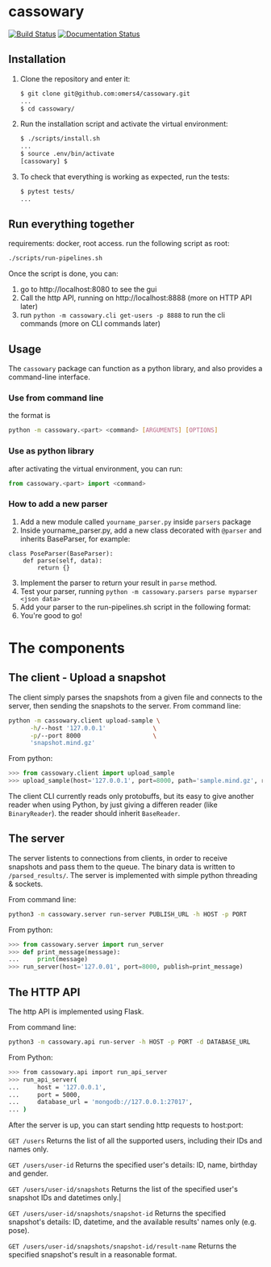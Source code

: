 # cassowary

[![Build Status](https://travis-ci.org/omers4/cassowary.svg?branch=master)](https://travis-ci.org/omers4/cassowary)
[![Documentation Status](https://readthedocs.org/projects/omers-final-project/badge/?version=latest)](https://omers-final-project.readthedocs.io/en/latest/?)

## Installation

1. Clone the repository and enter it:

    ```sh
    $ git clone git@github.com:omers4/cassowary.git
    ...
    $ cd cassowary/
    ```

2. Run the installation script and activate the virtual environment:

    ```sh
    $ ./scripts/install.sh
    ...
    $ source .env/bin/activate
    [cassowary] $
    ```

3. To check that everything is working as expected, run the tests:


    ```sh
    $ pytest tests/
    ...
    ```

## Run everything together
requirements: docker, root access.
run the following script as root:
```sh
./scripts/run-pipelines.sh
```
Once the script is done, you can:
1. go to http://localhost:8080 to see the gui
2. Call the http API, running on http://localhost:8888 (more on HTTP API later)
3. run ```python -m cassowary.cli get-users -p 8888``` to run the cli commands (more on CLI commands later)


## Usage
The `cassowary` package can function as a python library, and also provides a command-line interface.
### Use from command line
the format is
```sh
python -m cassowary.<part> <command> [ARGUMENTS] [OPTIONS]
```

### Use as python library
after activating the virtual environment, you can run:
```python
from cassowary.<part> import <command>
```

### How to add a new parser

1. Add a new module called `yourname_parser.py` inside `parsers` package
2. Inside yourname_parser.py, add a new class decorated with `@parser` and inherits BaseParser, for example:
```@parser('pose')
class PoseParser(BaseParser):
    def parse(self, data):
        return {}
```
3. Implement the parser to return your result in `parse` method.
4. Test your parser, running `python -m cassowary.parsers parse myparser <json data>`
5. Add your parser to the run-pipelines.sh script in the following format: 
6. You're good to go!

# The components

## The client - Upload a snapshot
The client simply parses the snapshots from a given file and connects to the server, then sending the snapshots to the server.
From command line:
```sh
python -m cassowary.client upload-sample \
      -h/--host '127.0.0.1'             \
      -p/--port 8000                    \
      'snapshot.mind.gz'
```

From python:
```python
>>> from cassowary.client import upload_sample
>>> upload_sample(host='127.0.0.1', port=8000, path='sample.mind.gz', reader=ProtobuffReader)
```
The client CLI currently reads only protobuffs, but its easy to give another reader when using Python, by just giving a differen reader (like ```BinaryReader```). the reader should inherit ```BaseReader```. 

## The server
The server listents to connections from clients, in order to receive snapshots and pass them to the queue.
The binary data is written to ```/parsed_results/```.
The server is implemented with simple python threading & sockets.

From command line:
```sh
python3 -m cassowary.server run-server PUBLISH_URL -h HOST -p PORT
```

From python:
```python
>>> from cassowary.server import run_server
>>> def print_message(message):
...     print(message)
>>> run_server(host='127.0.01', port=8000, publish=print_message)
```


## The HTTP API
The http API is implemented using Flask.

From command line:
```sh
python3 -m cassowary.api run-server -h HOST -p PORT -d DATABASE_URL
```
From Python:
```sh
>>> from cassowary.api import run_api_server
>>> run_api_server(
...     host = '127.0.0.1',
...     port = 5000,
...     database_url = 'mongodb://127.0.0.1:27017',
... )
```

After the server is up, you can start sending http requests to host:port:

`GET /users`
Returns the list of all the supported users, including their IDs and names only.

`GET /users/user-id`
Returns the specified user's details: ID, name, birthday and gender.

`GET /users/user-id/snapshots`
Returns the list of the specified user's snapshot IDs and datetimes only.|

`GET /users/user-id/snapshots/snapshot-id`
Returns the specified snapshot's details: ID, datetime, and the available results' names only (e.g. pose).

`GET /users/user-id/snapshots/snapshot-id/result-name`
Returns the specified snapshot's result in a reasonable format.


